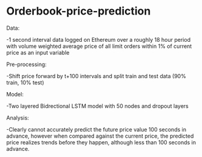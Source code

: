# Orderbook-price-prediction

Data:

  -1 second interval data logged on Ethereum over a roughly 18 hour period with volume weighted average price of all limit orders within 1% of current price as an input variable
  
Pre-processing:

  -Shift price forward by t+100 intervals and split train and test data (90% train, 10% test)
  
Model:

  -Two layered Bidrectional LSTM model with 50 nodes and dropout layers
  
Analysis:

  -Clearly cannot accurately predict the future price value 100 seconds in advance, however when compared against the current price, the predicted price realizes trends before they happen, although less than 100 seconds in advance.
